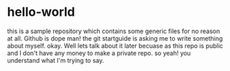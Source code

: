 # hello-world
this is a sample repository which contains some generic files for no reason at all. Github is dope man!
the git startguide is asking me to write something about myself. 
okay.
Well lets talk about it later becuase as this repo is public and I don't have any money to make a private repo. 
so yeah! you understand what I'm trying to say. 
